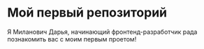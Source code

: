 # Мой первый репозиторий
Я Миланович Дарья, начинающий фронтенд-разработчик рада познакомить вас с моим первым проетом!
